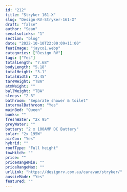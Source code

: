 ```yaml
---
id: "212"
title: "Stryker 161-X"
slug: "Design-RV-Stryker-161-X"
draft: "false"
author: "Sean"
seealsolinks: "1"
section: "blog"
date: "2022-10-10T22:00:09+11:00"
featImage: "jayco1.webp"
categories: ["Design RV"]
tags: ["Yes"]
totalLength: "7.68"
bodyLength: "5.18"
totalHeight: "3.1"
totalWidth: "2.45"
tareWeight: "TBA"
atmWeight: ""
ballWeight: "TBA"
sleeps: "2-3"
bathroom: "Separate shower & toilet"
internalBathroom: "Yes"
mainBed: "Queen"
bunks: ""
freshWater: "2x 95"
greyWater: ""
battery: "2 x 100AMP DC Battery"
solar: "2x 195W"
airCon: "Yes"
hybrid: ""
roofType: "Full height"
towHitch: ""
price: ""
priceRangeMin: ""
priceRangeMax: ""
urlLink: "https://designrv.com.au/caravan/stryker/"
aussieMade: "Yes"
featured: ""
---
```

